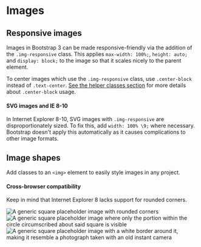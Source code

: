 <div class="bs-docs-section">
  <h1 id="images" class="page-header">Images</h1>

  <h2 id="images-responsive">Responsive images</h2>
  <p>Images in Bootstrap 3 can be made responsive-friendly via the addition of the <code>.img-responsive</code> class. This applies <code>max-width: 100%;</code>, <code>height: auto;</code> and <code>display: block;</code> to the image so that it scales nicely to the parent element.</p>
  <p>To center images which use the <code>.img-responsive</code> class, use <code>.center-block</code> instead of <code>.text-center</code>. <a href="../css/#helper-classes-center">See the helper classes section</a> for more details about <code>.center-block</code> usage.</p>
  <div class="bs-callout bs-callout-warning" id="callout-images-ie-svg">
    <h4>SVG images and IE 8-10</h4>
    <p>In Internet Explorer 8-10, SVG images with <code>.img-responsive</code> are disproportionately sized. To fix this, add <code>width: 100% \9;</code> where necessary. Bootstrap doesn't apply this automatically as it causes complications to other image formats.</p>
  </div>


  <h2 id="images-shapes">Image shapes</h2>
  <p>Add classes to an <code>&lt;img&gt;</code> element to easily style images in any project.</p>
  <div class="bs-callout bs-callout-danger" id="callout-images-ie-rounded-corners">
    <h4>Cross-browser compatibility</h4>
    <p>Keep in mind that Internet Explorer 8 lacks support for rounded corners.</p>
  </div>
  <div class="bs-example bs-example-images" data-example-id="image-shapes">
    <img data-src="holder.js/140x140" class="img-rounded" alt="A generic square placeholder image with rounded corners">
    <img data-src="holder.js/140x140" class="img-circle" alt="A generic square placeholder image where only the portion within the circle circumscribed about said square is visible">
    <img data-src="holder.js/140x140" class="img-thumbnail" alt="A generic square placeholder image with a white border around it, making it resemble a photograph taken with an old instant camera">
  </div>

</div>
